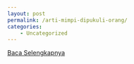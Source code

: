 ```yaml
---
layout: post
permalink: /arti-mimpi-dipukuli-orang/
categories:
    - Uncategorized
---
```


[Baca Selengkapnya](/09)